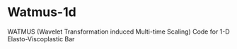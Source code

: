 # Watmus-1d
WATMUS (Wavelet Transformation induced Multi-time Scaling) Code for 1-D Elasto-Viscoplastic Bar
